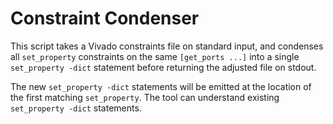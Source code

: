 # Constraint Condenser

This script takes a Vivado constraints file on standard input, and condenses all `set_property` constraints on the same `[get_ports ...]` into a single `set_property -dict` statement before returning the adjusted file on stdout.

The new `set_property -dict` statements will be emitted at the location of the first matching `set_property`.  The tool can understand existing `set_property -dict` statements.
